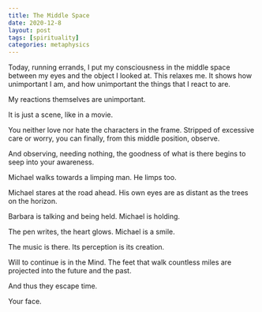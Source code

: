 ```yaml
---
title: The Middle Space
date: 2020-12-8
layout: post
tags: [spirituality]
categories: metaphysics
---
```


Today, running errands, I put my consciousness in the middle space between my eyes and the object
I looked at. This relaxes me. It shows how unimportant I am, and how unimportant the things that
I react to are.

My reactions themselves are unimportant.

It is just a scene, like in a movie.

You neither love nor hate the characters in the frame. Stripped of excessive care or worry,
you can finally, from this middle position, observe.

And observing, needing nothing, the goodness of what is there begins to seep into your awareness.

Michael walks towards a limping man. He limps too.

Michael stares at the road ahead. His own eyes are as distant as the trees on the horizon.

Barbara is talking and being held. Michael is holding.

The pen writes, the heart glows. Michael is a smile.

The music is there. Its perception is its creation.

Will to continue is in the Mind. The feet that walk countless miles are projected into the
future and the past.

And thus they escape time.

Your face.
